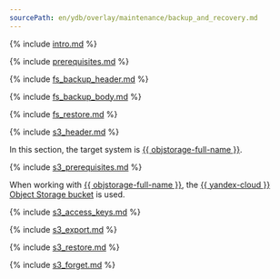 ```yaml
---
sourcePath: en/ydb/overlay/maintenance/backup_and_recovery.md
---
```

{% include [intro.md](_includes/backup_and_recovery/01_intro.md) %}

{% include [prerequisites.md](_includes/backup_and_recovery/02_prerequisites.md) %}

{% include [fs_backup_header.md](_includes/backup_and_recovery/04_fs_backup_1_header.md) %}

{% include [fs_backup_body.md](_includes/backup_and_recovery/04_fs_backup_2_body.md) %}

{% include [fs_restore.md](_includes/backup_and_recovery/05_fs_restore.md) %}

{% include [s3_header.md](_includes/backup_and_recovery/06_s3_1_header.md) %}

In this section, the target system is [{{ objstorage-full-name }}](../../storage/).

{% include [s3_prerequisites.md](_includes/backup_and_recovery/06_s3_2_prerequisites.md) %}

When working with [{{ objstorage-full-name }}](https://cloud.yandex.ru/services/storage), the [{{ yandex-cloud }} Object Storage bucket](https://cloud.yandex.ru/docs/storage/concepts/bucket) is used.

{% include [s3_access_keys.md](_includes/backup_and_recovery/06_s3_3_access_keys.md) %}

{% include [s3_export.md](_includes/backup_and_recovery/06_s3_4_export.md) %}

{% include [s3_restore.md](_includes/backup_and_recovery/06_s3_5_restore.md) %}

{% include [s3_forget.md](_includes/backup_and_recovery/06_s3_6_forget.md) %}

